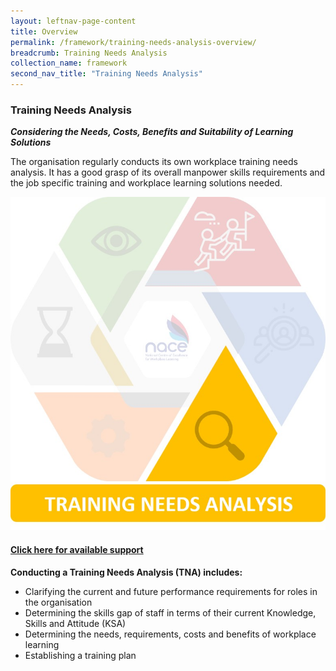 ```yaml
---
layout: leftnav-page-content
title: Overview
permalink: /framework/training-needs-analysis-overview/
breadcrumb: Training Needs Analysis
collection_name: framework
second_nav_title: "Training Needs Analysis"
---
```




### **Training Needs Analysis**
***Considering the Needs, Costs, Benefits and Suitability of Learning Solutions***

The organisation regularly conducts its own workplace training needs analysis. 
It has a good grasp of its overall manpower skills requirements and the job specific training and workplace learning solutions needed.

<div class="row">
    <div class="col is-6">
		<figure style="margin:0;">
			<img src="/images/framework-icon/tna-icon.jpg" alt="Training"/>
			<a href="https://www.workplacelearning.gov.sg/framework/training-needs-analysis-support/" target="_blank"> <h4>Click here for available support</h4></a>
			<figcaption class="has-text-weight-bold" style="color:#D2A00A"> </figcaption>
		</figure>
	</div>
	<div class="col is-6">
        <p>	
		<b>Conducting a Training Needs Analysis (TNA) includes:</b>
            <ul>
                <li>Clarifying the current and future performance requirements for roles in the organisation</li>
                <li>Determining the skills gap of staff in terms of their current Knowledge, Skills and Attitude (KSA)</li>
		<li>Determining the needs, requirements, costs and benefits of workplace learning</li>
		<li>Establishing a training plan</li>    		    
            </ul>
		</p>
	</div>
</div>
